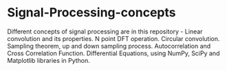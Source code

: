 # Signal-Processing-concepts
Different concepts of signal processing are in this repository - Linear convolution and its properties. N point DFT operation. Circular convolution. Sampling theorem, up and down sampling process. Autocorrelation and Cross Correlation Function. Differential Equations, using NumPy, SciPy and Matplotlib libraries in Python.
